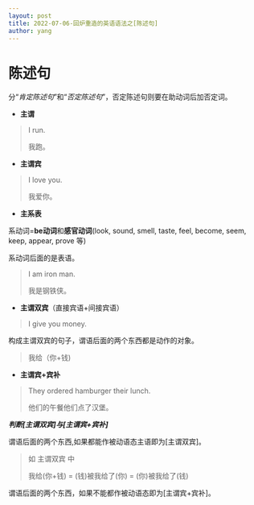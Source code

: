 ```yaml
---
layout: post
title: 2022-07-06-回炉重造的英语语法之[陈述句]
author: yang
---
```


# 陈述句
分“*肯定陈述句*”和“*否定陈述句*”，否定陈述句则要在助动词后加否定词。

- **主谓**

> I run.
>
>我跑。


- **主谓宾**

> I love you.
>
>我爱你。


- **主系表**

系动词=**be动词**和**感官动词**(look, sound, smell, taste, feel, become, seem, keep, appear, prove 等)

系动词后面的是表语。
> I am iron man.
>
>我是钢铁侠。


- **主谓双宾**（直接宾语+间接宾语）

> I give you money.

构成主谓双宾的句子，谓语后面的两个东西都是动作的对象。
> 我给（你+钱)

- **主谓宾+宾补**

> They ordered hamburger their lunch.
>
>他们的午餐他们点了汉堡。

***判断[主谓双宾]与[主谓宾+宾补]***

谓语后面的两个东西,如果都能作被动语态主语即为[主谓双宾]。
> 如 主谓双宾 中
>
> 我给(你+钱) = (钱)被我给了(你) = (你)被我给了(钱)

谓语后面的两个东西，如果不能都作被动语态即为[主谓宾+宾补]。

